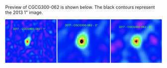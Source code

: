 Preview of CGCG300-062 is shown below. The black contours represent the 2013 1" image. 

![CGCG300-062](CGCG300-062.png "CGCG300-062")

